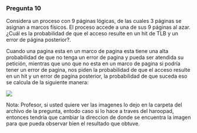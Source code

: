 ### Pregunta 10

Considera un proceso con 9 páginas lógicas, de las cuales 3 páginas se asignan a marcos fı́sicos. El proceso accede a una de sus 9 páginas al azar. ¿Cuál es la probabilidad de que el acceso resulte en un hit de TLB y un error de página posterior?.

Cuando una pagina esta en un marco de pagina esta tiene una alta probabilidad de que no tenga un error de pagina y pueda ser atendida su petición, mientras que uno que no esta en un marco de pagina si podría tener un error de pagina, nos piden la probabilidad de que el acceso resulte en un hit y un error de pagina posterior, la probabilidad de que suceda eso se calcula de la siguiente manera:

![](/home/jesus/Escritorio/SistemasOperativosAvanzado/Practicas/pc-2/Practica-Calificada2-CC571/pregunta-10/pregunta10.png)

Nota: Profesor, si usted quiere ver las imagenes lo dejo en la carpeta del archivo de la pregunta, entodo caso si lo hace a traves del haroopad, entonces tendria que cambiar la direccion de donde se encuentra la imagen para que pueda observar bien el resultado que obtuve.
